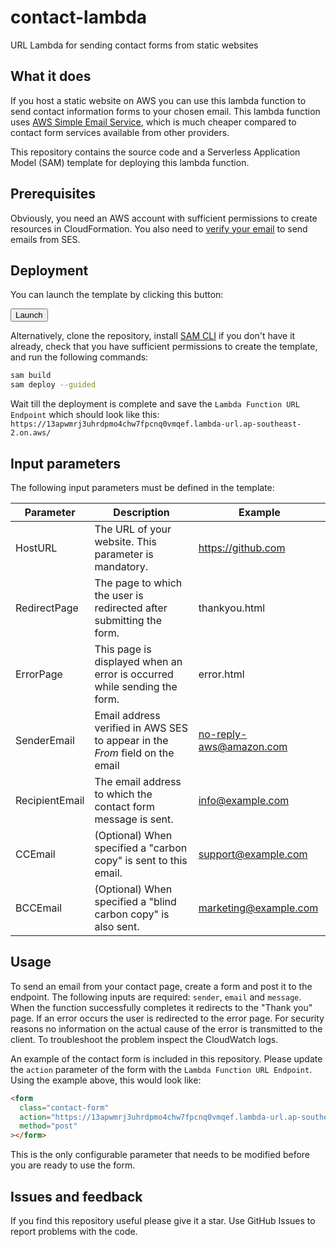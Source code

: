 # contact-lambda

URL Lambda for sending contact forms from static websites

## What it does

If you host a static website on AWS you can use this lambda function to send contact information forms to your chosen email. This lambda function uses [AWS Simple Email Service](https://ap-southeast-2.console.aws.amazon.com/ses/home?region=ap-southeast-2#/homepage), which is much cheaper compared to contact form services available from other providers.

This repository contains the source code and a Serverless Application Model (SAM) template for deploying this lambda function.

## Prerequisites

Obviously, you need an AWS account with sufficient permissions to create resources in CloudFormation. You also need to [verify your email](https://docs.aws.amazon.com/ses/latest/dg/verify-addresses-and-domains.html) to send emails from SES.

## Deployment

You can launch the template by clicking this button:

<button href="https://console.aws.amazon.com/cloudformation/home?region=us-east-1#/stacks/new?stackName=contact-lambda&templateURL=https://s3.ap-southeast-2.amazonaws.com/templates-kosobrodov-net/contact-url-lambda.yaml"> Launch </button>

Alternatively, clone the repository, install [SAM CLI](https://docs.aws.amazon.com/serverless-application-model/latest/developerguide/install-sam-cli.html) if you don't have it already, check that you have sufficient permissions to create the template, and run the following commands:

```bash
sam build
sam deploy --guided
```

Wait till the deployment is complete and save the `Lambda Function URL Endpoint` which should look like this:
`https://13apwmrj3uhrdpmo4chw7fpcnq0vmqef.lambda-url.ap-southeast-2.on.aws/`

## Input parameters

The following input parameters must be defined in the template:

| Parameter      | Description                                                                  | Example                 |
| -------------- | ---------------------------------------------------------------------------- | ----------------------- |
| HostURL        | The URL of your website. This parameter is mandatory.                        | https://github.com      |
| RedirectPage   | The page to which the user is redirected after submitting the form.          | thankyou.html           |
| ErrorPage      | This page is displayed when an error is occurred while sending the form.     | error.html              |
| SenderEmail    | Email address verified in AWS SES to appear in the _From_ field on the email | no-reply-aws@amazon.com |
| RecipientEmail | The email address to which the contact form message is sent.                 | info@example.com        |
| CCEmail        | (Optional) When specified a "carbon copy" is sent to this email.             | support@example.com     |
| BCCEmail       | (Optional) When specified a "blind carbon copy" is also sent.                | marketing@example.com   |

## Usage

To send an email from your contact page, create a form and post it to the endpoint. The following inputs are required: `sender`, `email` and `message`. When the function successfully completes it redirects to the "Thank you" page. If an error occurs the user is redirected to the error page. For security reasons no information on the actual cause of the error is transmitted to the client. To troubleshoot the problem inspect the CloudWatch logs.

An example of the contact form is included in this repository. Please update the `action` parameter of the form with the `Lambda Function URL Endpoint`. Using the example above, this would look like:

```html
<form
  class="contact-form"
  action="https://13apwmrj3uhrdpmo4chw7fpcnq0vmqef.lambda-url.ap-southeast-2.on.aws/"
  method="post"
></form>
```

This is the only configurable parameter that needs to be modified before you are ready to use the form.

## Issues and feedback

If you find this repository useful please give it a star. Use GitHub Issues to report problems with the code.
